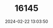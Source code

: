 ---
title: "16145"
category: "Parantica garamantis"
draft: false
date: 2024-02-22 13:03:50
languages:
  English: ["Angled Tiger"]
---